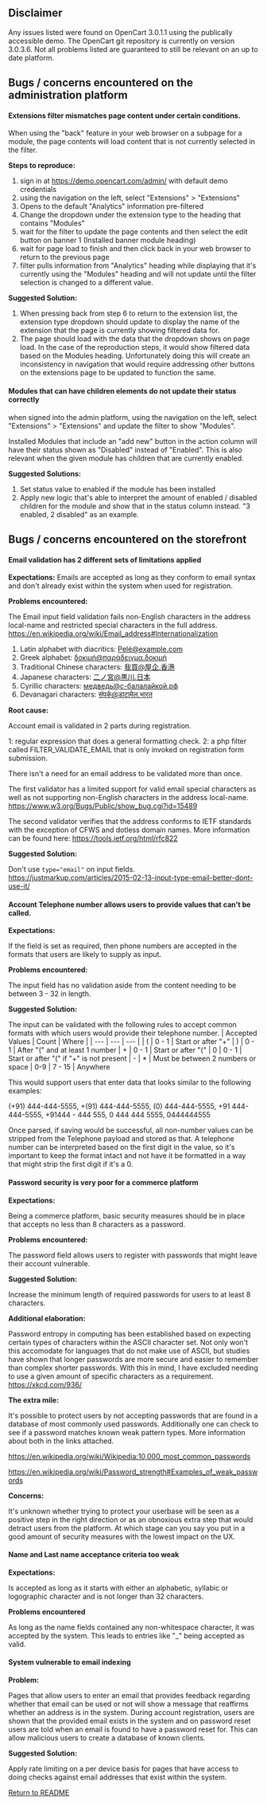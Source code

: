 ## Disclaimer

Any issues listed were found on OpenCart 3.0.1.1 using the publically accessible demo. The OpenCart git repository is currently on version 3.0.3.6. Not all problems listed are guaranteed to still be relevant on an up to date platform.

## Bugs / concerns encountered on the administration platform

#### Extensions filter mismatches page content under certain conditions.

When using the "back" feature in your web browser on a subpage for a module, the page contents will load content that is not currently selected in the filter. 

**Steps to reproduce:**

1. sign in at https://demo.opencart.com/admin/ with default demo credentials
2. using the navigation on the left, select "Extensions" > "Extensions"
3. Opens to the default "Analytics" information pre-filtered
4. Change the dropdown under the extension type to the heading that contains "Modules" 
5. wait for the filter to update the page contents and then select the edit button on banner 1 (Installed banner module heading)
6. wait for page load to finish and then click back in your web browser to return to the previous page
7. filter pulls information from "Analytics" heading while displaying that it's currently using the "Modules" heading and will not update until the filter selection is changed to a different value.

**Suggested Solution:**

1. When pressing back from step 6 to return to the extension list, the extension type dropdown should update to display the name of the extension that the page is currently showing filtered data for.
2. The page should load with the data that the dropdown shows on page load. In the case of the reproduction steps, it would show filtered data based on the Modules heading. Unfortunately doing this will create an inconsistency in navigation that would require addressing other buttons on the extensions page to be updated to function the same.

#### Modules that can have children elements do not update their status correctly

when signed into the admin platform, using the navigation on the left, select "Extensions" > "Extensions" and update the filter to show "Modules".

Installed Modules that include an "add new" button in the action column will have their status shown as "Disabled" instead of "Enabled". This is also relevant when the given module has children that are currently enabled.

**Suggested Solutions:**

1. Set status value to enabled if the module has been installed
2. Apply new logic that's able to interpret the amount of enabled / disabled children for the module and show that in the status column instead. "3 enabled, 2 disabled" as an example.

## Bugs / concerns encountered on the storefront

#### Email validation has 2 different sets of limitations applied

**Expectations:** Emails are accepted as long as they conform to email syntax and don't already exist within the system when used for registration. 

**Problems encountered:**

The Email input field validation fails non-English characters in the address local-name and restricted special characters in the full address. https://en.wikipedia.org/wiki/Email_address#Internationalization

1. Latin alphabet with diacritics: Pelé@example.com
2. Greek alphabet: δοκιμή@παράδειγμα.δοκιμή
3. Traditional Chinese characters: 我買@屋企.香港
4. Japanese characters: 二ノ宮@黒川.日本
5. Cyrillic characters: медведь@с-балалайкой.рф
6. Devanagari characters: संपर्क@डाटामेल.भारत

**Root cause:**

Account email is validated in 2 parts during registration. 

1: regular expression that does a general formatting check.
2: a php filter called FILTER_VALIDATE_EMAIL that is only invoked on registration form submission.

There isn't a need for an email address to be validated more than once. 

The first validator has a limited support for valid email special characters as well as not supporting non-English characters in the address local-name. https://www.w3.org/Bugs/Public/show_bug.cgi?id=15489

The second validator verifies that the address conforms to IETF standards with the exception of CFWS and dotless domain names. More information can be found here: https://tools.ietf.org/html/rfc822

**Suggested Solution:**

Don't use `type="email"` on input fields. https://justmarkup.com/articles/2015-02-13-input-type-email-better-dont-use-it/

#### Account Telephone number allows users to provide values that can't be called.

**Expectations:** 

If the field is set as required, then phone numbers are accepted in the formats that users are likely to supply as input. 

**Problems encountered:**

The input field has no validation aside from the content needing to be between 3 - 32 in length.

**Suggested Solution:**

The input can be validated with the following rules to accept common formats with which users would provide their telephone number.
| Accepted Values | Count | Where |
| --- | --- 	|  --- |
| ( 	| 0 - 1 | Start or after "+"
| )		| 0 - 1 |	After "(" and at least 1 number 
| +		| 0 - 1 | Start or after "("
| 0		| 0 - 1 | Start or after "(" if "+" is not present
| -		| *			|	Must be between 2 numbers or space
| 0-9	|	7 - 15	| Anywhere

This would support users that enter data that looks similar to the following examples:

(+91) 444-444-5555, +(91) 444-444-5555, (0) 444-444-5555, +91 444-444-5555, +91444 - 444 555, 0 444 444 5555, 0444444555

Once parsed, if saving would be successful, all non-number values can be stripped from the Telephone payload and stored as that. A telephone number can be interpreted based on the first digit in the value, so it's important to keep the format intact and not have it be formatted in a way that might strip the first digit if it's a 0.

#### Password security is very poor for a commerce platform

**Expectations:** 

Being a commerce platform, basic security measures should be in place that accepts no less than 8 characters as a password.

**Problems encountered:**

The password field allows users to register with passwords that might leave their account vulnerable.

**Suggested Solution:**

Increase the minimum length of required passwords for users to at least 8 characters. 

**Additional elaboration:** 

Password entropy in computing has been established based on expecting certain types of characters within the ASCII character set. Not only won't this accomodate for languages that do not make use of ASCII, but studies have shown that longer passwords are more secure and easier to remember than complex shorter passwords. With this in mind, I have excluded needing to use a given amount of specific characters as a requirement. https://xkcd.com/936/

**The extra mile:** 

It's possible to protect users by not accepting passwords that are found in a database of most commonly used passwords. Additionally one can check to see if a password matches known weak pattern types. More information about both in the links attached.

https://en.wikipedia.org/wiki/Wikipedia:10,000_most_common_passwords

https://en.wikipedia.org/wiki/Password_strength#Examples_of_weak_passwords

**Concerns:**

It's unknown whether trying to protect your userbase will be seen as a positive step in the right direction or as an obnoxious extra step that would detract users from the platform. At which stage can you say you put in a good amount of security measures with the lowest impact on the UX.

#### Name and Last name acceptance criteria too weak

**Expectations:**

Is accepted as long as it starts with either an alphabetic, syllabic or logographic character and is not longer than 32 characters.

**Problems encountered**

As long as the name fields contained any non-whitespace character, it was accepted by the system. This leads to entries like "_" being accepted as valid. 

#### System vulnerable to email indexing

**Problem:**

Pages that allow users to enter an email that provides feedback regarding whether that email can be used or not will show a message that reaffirms whether an address is in the system. During account registration, users are shown that the provided email exists in the system and on password reset users are told when an email is found to have a password reset for. This can allow malicious users to create a database of known clients.

**Suggested Solution:**

Apply rate limiting on a per device basis for pages that have access to doing checks against email addresses that exist within the system. 

[Return to README](https://github.com/seth-rah/OC-HA/blob/main/README.md)